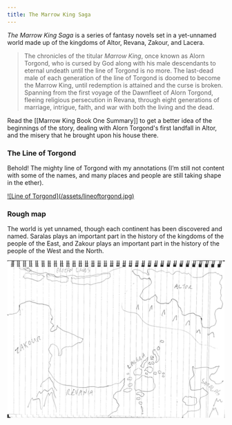 ```yaml
---
title: The Marrow King Saga
---
```


_The Marrow King Saga_ is a series of fantasy novels set in a yet-unnamed world made up of the kingdoms of Altor, Revana, Zakour, and Lacera.

> The chronicles of the titular _Marrow King_, once known as Alorn Torgond, who is cursed by God along with his male descendants to eternal undeath until the line of Torgond is no more. The last-dead male of each generation of the line of Torgond is doomed to become the Marrow King, until redemption is attained and the curse is broken. Spanning from the first voyage of the Dawnfleet of Alorn Torgond, fleeing religious persecution in Revana, through eight generations of marriage, intrigue, faith, and war with both the living and the dead.

Read the [[Marrow King Book One Summary]] to get a better idea of the beginnings of the story, dealing with Alorn Torgond's first landfall in Altor, and the misery that he brought upon his house there.

### The Line of Torgond

Behold! The mighty line of Torgond with my annotations (I’m still not content with some of the names, and many places and people are still taking shape in the ether).

<a href="/assets/lineoftorgond.jpg" class="img-link">
![Line of Torgond](/assets/lineoftorgond.jpg)
</a>

### Rough map

The world is yet unnamed, though each continent has been discovered and named. Saralas plays an important part in the history of the kingdoms of the people of the East, and Zakour plays an important part in the history of the people of the West and the North.

![Rough map of the world of the Marrow King](/assets/rough_map_marrow_king.png)
